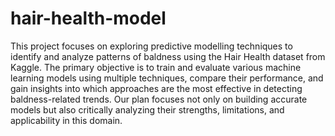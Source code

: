 # hair-health-model
This project focuses on exploring predictive modelling techniques to identify and analyze patterns of baldness using the Hair Health dataset from Kaggle. The primary objective is to train and evaluate various machine learning models using multiple techniques, compare their performance, and gain insights into which approaches are the most effective in detecting baldness-related trends. Our plan focuses not only on building accurate models but also critically analyzing their strengths, limitations, and applicability in this domain.
